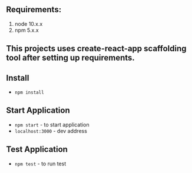 ## Requirements:
1. node 10.x.x
2. npm 5.x.x


## This projects uses create-react-app scaffolding tool after setting up requirements.

## Install
* `npm install`

## Start Application
* `npm start`  - to start application
* `localhost:3000` - dev address

## Test Application
* `npm test` - to run test
